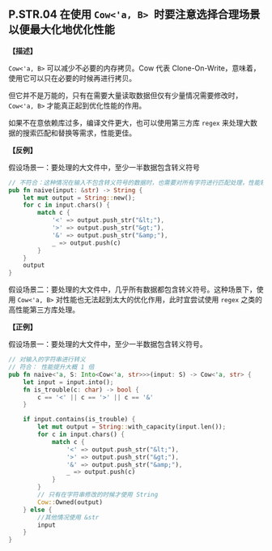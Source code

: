 ## P.STR.04 在使用 `Cow<'a, B> `时要注意选择合理场景以便最大化地优化性能

**【描述】**

 `Cow<'a, B>` 可以减少不必要的内存拷贝。Cow 代表 Clone-On-Write，意味着，使用它可以只在必要的时候再进行拷贝。

 但它并不是万能的，只有在需要大量读取数据但仅有少量情况需要修改时，`Cow<'a, B>` 才能真正起到优化性能的作用。

 如果不在意依赖库过多，编译文件更大，也可以使用第三方库 `regex` 来处理大数据的搜索匹配和替换等需求，性能更佳。


**【反例】**

假设场景一：要处理的大文件中，至少一半数据包含转义符号

```rust
// 不符合：这种情况在输入不包含转义符号的数据时，也需要对所有字符进行匹配处理，性能较低
pub fn naive(input: &str) -> String {
    let mut output = String::new();
    for c in input.chars() {
        match c {
            '<' => output.push_str("&lt;"),
            '>' => output.push_str("&gt;"),
            '&' => output.push_str("&amp;"),
            _ => output.push(c)
        }
    }
    output
}
```

假设场景二：要处理的大文件中，几乎所有数据都包含转义符号。这种场景下，使用 `Cow<'a, B>` 对性能也无法起到太大的优化作用，此时宜尝试使用 `regex` 之类的高性能第三方库处理。

**【正例】**

假设场景一：要处理的大文件中，至少一半数据包含转义符号。

```rust
// 对输入的字符串进行转义
// 符合： 性能提升大概 1 倍
pub fn naive<'a, S: Into<Cow<'a, str>>>(input: S) -> Cow<'a, str> {
    let input = input.into();
    fn is_trouble(c: char) -> bool {
        c == '<' || c == '>' || c == '&'
    }

    if input.contains(is_trouble) {
        let mut output = String::with_capacity(input.len());
        for c in input.chars() {
            match c {
                '<' => output.push_str("&lt;"),
                '>' => output.push_str("&gt;"),
                '&' => output.push_str("&amp;"),
                _ => output.push(c)
            }
        }
        // 只有在字符串修改的时候才使用 String
        Cow::Owned(output)
    } else {
        //其他情况使用 &str
        input
    }
}
```